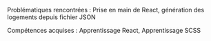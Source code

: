 Problématiques rencontrées : Prise en main de React, génération des logements depuis fichier JSON


Compétences acquises : Apprentissage React, Apprentissage SCSS
